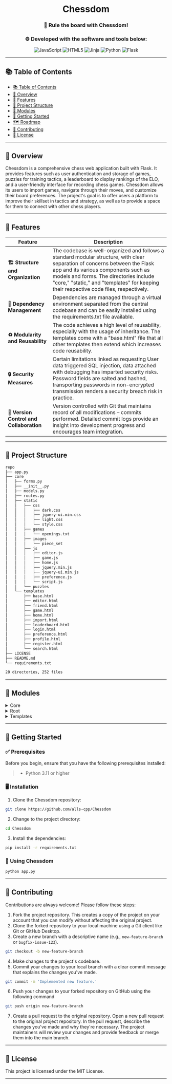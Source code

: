 <i class="fa fa-chess"></i>
<br>
<h1 align="center">
Chessdom 
</h1>
<h3 align="center">👑 Rule the board with Chessdom!</h3>
<h3 align="center">⚙️ Developed with the software and tools below:</h3>

<p align="center">
<img src="https://img.shields.io/badge/JavaScript-F7DF1E.svg?style=for-the-badge&logo=JavaScript&logoColor=black" alt="JavaScript" />
<img src="https://img.shields.io/badge/HTML5-E34F26.svg?style=for-the-badge&logo=HTML5&logoColor=white" alt="HTML5" />
<img src="https://img.shields.io/badge/Jinja-B41717.svg?style=for-the-badge&logo=Jinja&logoColor=white" alt="Jinja" />
<img src="https://img.shields.io/badge/Python-3776AB.svg?style=for-the-badge&logo=Python&logoColor=white" alt="Python" />
<img src="https://img.shields.io/badge/Flask-000000.svg?style=for-the-badge&logo=Flask&logoColor=white" alt="Flask" />
</p>
</div>

---

## 📚 Table of Contents
- [📚 Table of Contents](#-table-of-contents)
- [📍 Overview](#-overview)
- [💫 Features](#-features)
- [📂 Project Structure](#-project-structure)
- [🧩 Modules](#-modules)
- [🚀 Getting Started](#-getting-started)
- [🗺 Roadmap](#-roadmap)
- [🤝 Contributing](#-contributing)
- [📄 License](#-license)

---


## 📍 Overview

Chessdom is a comprehensive chess web application built with Flask. It provides features such as user authentication and storage of games, puzzles for training tactics, a leaderboard to display rankings of the ELO, and a user-friendly interface for recording chess games. Chessdom allows its users to import games, navigate through their moves, and customize their board preferences. The project's goal is to offer users a platform to improve their skillset in tactics and strategy, as well as to provide a space for them to connect with other chess players.

---

## 💫 Features

Feature | Description |
|---|---|
| **🏗 Structure and Organization** | The codebase is well-organized and follows a standard modular structure, with clear separation of concerns between the Flask app and its various components such as models and forms. The directories include "core," "static," and "templates" for keeping their respective code files, respectively. |
| **🧩 Dependency Management** | Dependencies are managed through a virtual environment separated from the central codebase and can be easily installed using the requirements.txt file available. |
| **♻️ Modularity and Reusability** | The code achieves a high level of reusability, especially with the usage of inheritance. The templates come with a "base.html" file that all other templates then extend which increases code reusability. |
| **🔒 Security Measures** | Certain limitations linked as requesting User data triggered SQL injection, data attached with debugging has imparted security risks. Password fields are salted and hashed, transporting passwords in non-encrypted transmission renders a security breach risk in practice. |
| **🔄 Version Control and Collaboration** | Version controlled with Git that maintains record of all modifications – commits performed. Detailed commit logs provide an insight into development progress and encourages team integration. |-Only these following columns that contains the analysis needed due to lack of information on other features.

---


## 📂 Project Structure


```bash
repo
├── app.py
├── core
│   ├── forms.py
│   ├── __init__.py
│   ├── models.py
│   ├── routes.py
│   ├── static
│   │   ├── css
│   │   │   ├── dark.css
│   │   │   ├── jquery-ui.min.css
│   │   │   ├── light.css
│   │   │   └── style.css
│   │   ├── games
│   │   │   └── openings.txt
│   │   ├── images
│   │   │   └── piece_set
│   │   ├── js
│   │   │   ├── editor.js
│   │   │   ├── game.js
│   │   │   ├── home.js
│   │   │   ├── jquery.min.js
│   │   │   ├── jquery-ui.min.js
│   │   │   ├── preference.js
│   │   │   └── script.js
│   │   └── puzzles
│   └── templates
│       ├── base.html
│       ├── editor.html
│       ├── friend.html
│       ├── game.html
│       ├── home.html
│       ├── import.html
│       ├── leaderboard.html
│       ├── login.html
│       ├── preference.html
│       ├── profile.html
│       ├── register.html
│       └── search.html
├── LICENSE
├── README.md
└── requirements.txt

20 directories, 252 files
```

---

## 🧩 Modules

<details closed><summary>Core</summary>

| File      | Summary                                                                                                                                                                                                                                                                                                                                                                                                                                                                                            | Module         |
|:----------|:---------------------------------------------------------------------------------------------------------------------------------------------------------------------------------------------------------------------------------------------------------------------------------------------------------------------------------------------------------------------------------------------------------------------------------------------------------------------------------------------------|:---------------|
| forms.py  | The provided code snippet contains various FlaskForms that define fields and validators for user input in a Flask application. The RegisterForm, LoginForm, SearchForm, GameForm, EditorForm and PreferenceForm contain a range of text inputs, select fields, password and file fields accompanied by data validation logic to ensure correct data types and input formats. The views utilizing these forms implement the backend logic required for desired website functionality.               | core/forms.py  |
| models.py | The code represents a Flask app with a database containing several tables (User, Game, Friend, Preference, Puzzle, PuzzleAttempted, PuzzleStats). The User table has methods for setting and checking password hashes. Other tables represent data about users, games, puzzles. Functions are defined for loading users, setting user avatars, and formatting model objects as strings. | core/models.py |
| routes.py | The routes.py file represents the core of the website, defining how the various pages and features interact with the user and handle requests and responses. The main features of the file are: management of the main pages, user authentication, user interaction, viewing and editing matches, management of preferences and rankings, and user search. | core/routes.py |

</details>

<details closed><summary>Root</summary>

| File   | Summary                                                                                                                                                                                                                                                                                 | Module   |
|:-------|:----------------------------------------------------------------------------------------------------------------------------------------------------------------------------------------------------------------------------------------------------------------------------------------|:---------|
| app.py | This code initializes the Flask application from a core module and runs it in debug mode. | app.py   |

</details>

<details closed><summary>Templates</summary>

| File             | Summary                                                                                                                                                                                                                                                                                                                                                                                                                                             | Module                          |
|:-----------------|:----------------------------------------------------------------------------------------------------------------------------------------------------------------------------------------------------------------------------------------------------------------------------------------------------------------------------------------------------------------------------------------------------------------------------------------------------|:--------------------------------|
| leaderboard.html | This is a HTML code snippet that extends a base file and defines a page with a leaderboard. It populates the leaderboard with data from a database and displays each user’s username, profile picture, ELO rating, number of solved problems, and the total number of attempts for the problems. It also generates clickable links to each user’s profile page.                                                                                     | core/templates/leaderboard.html |
| profile.html     | This code snippet extends a base HTML template and presents a user profile with a user avatar, username, and various statistics. It also displays a list of games played by the user and their outcomes. The code composition includes several conditional statements that depend on whether the current user is authenticated and various conditions that determine the visibility of information such as'Preferences','Follow' and'Played games'. | core/templates/profile.html     |
| game.html        | The provided code snippet is a HTML and JavaScript webpage that shows a chessboard with the players' names on its side, and allows the user to navigate through previous and next moves using buttons. Additionally, the script is provided with the necessary variables to represent the chess set pieces, the game's history, and the colors of each player's pieces.                                                                             | core/templates/game.html        |
| friend.html      | The code snippet extends a base HTML template and populates the'title' and'content' blocks to render a user's friend list. If no friends are detected, a message is displayed to that effect. Otherwise, a list of the user's friends is shown, including their avatars, usernames, last seen date and their individual ELO scores. Clicking on a friend's username takes the user to their profile page, as defined in the'url_for' function.      | core/templates/friend.html      |
| login.html       | The code renders a login page that extends from a base HTML file. It creates a form with fields for username and password. The form has error message display functionality if the input is invalid. It also includes a link to register for those who don't have an account and a submit button to log in.                                                                                                                                         | core/templates/login.html       |
| search.html      | This HTML code snippet extends a "base.html" template and creates a search form with a search input for a username or email. Upon submission, the resulting users are displayed in a list format, including their avatar, username, and Elo score. If no user is found, a message is displayed.                                                                                                                                                     | core/templates/search.html      |
| register.html    | This code snippet extends a base HTML file and defines a register page's content. It creates a form with fields for username, email, password, and confirmation password. User form inputs are validated, and error messages appear when necessary. Additionally, there are links provided for authentication purposes.                                                                                                                             | core/templates/register.html    |
| preference.html  | This code snippet extends a base HTML template and displays a form where users can set preferences for a chess game, including their about me text, preferred piece set, and board colors. The form posts to the server for updating the preferences. The snippet also loads JS files for configuring the preferences form.                                                                                                                         | core/templates/preference.html  |
| import.html      | The code snippet extends the base.html file and displays a form for importing Chess games. The form includes fields for players' names, moves made, and game result, and provides the option to upload a file. The submit button on the form allows users to add imported Chess games to a database.                                                                                                                                                | core/templates/import.html      |
| home.html        | The code is a Jinja template for a chess game website's home page. It includes a chessboard and a box containing information about the game, including the current player's rating and options for making a move or getting a hint. JavaScript scripts are included that utilize data about the game's state and configuration.                                                                                                                     | core/templates/home.html        |
| editor.html      | The provided code is an HTML and JavaScript based chessboard GUI editor. It uses a grid system to represent the chessboard and allows users to input and edit a chess game position using FEN (Forsyth-Edwards Notation). It also enables users to reset or clear the chessboard, and to customize the piece set, turn, and castling options for the game.                                                                                          | core/templates/editor.html      |
| base.html        | This is a code snippet for an HTML page that features responsive navigation, dynamic theme switching, message flashing, and integrated Bootstrap and jQuery libraries. It also comes with several pre-defined routing functionalities, such as home page, search, leaderboard, editor, profile, import, login, and registration.                                                                                                                    | core/templates/base.html        |

</details>

---

## 🚀 Getting Started

### ✅ Prerequisites

Before you begin, ensure that you have the following prerequisites installed:
> - Python 3.11 or higher

### 🖥 Installation

1. Clone the Chessdom repository:
```sh
git clone https://github.com/alls-cpp/Chessdom
```

2. Change to the project directory:
```sh
cd Chessdom
```

3. Install the dependencies:
```sh
pip install -r requirements.txt
```

### 🤖 Using Chessdom

```sh
python app.py
```


---

## 🤝 Contributing

Contributions are always welcome! Please follow these steps:
1. Fork the project repository. This creates a copy of the project on your account that you can modify without affecting the original project.
2. Clone the forked repository to your local machine using a Git client like Git or GitHub Desktop.
3. Create a new branch with a descriptive name (e.g., `new-feature-branch` or `bugfix-issue-123`).
```sh
git checkout -b new-feature-branch
```
4. Make changes to the project's codebase.
5. Commit your changes to your local branch with a clear commit message that explains the changes you've made.
```sh
git commit -m 'Implemented new feature.'
```
6. Push your changes to your forked repository on GitHub using the following command
```sh
git push origin new-feature-branch
```
7. Create a pull request to the original repository.
Open a new pull request to the original project repository. In the pull request, describe the changes you've made and why they're necessary.
The project maintainers will review your changes and provide feedback or merge them into the main branch.

---

## 📄 License

This project is licensed under the MIT License.

---
